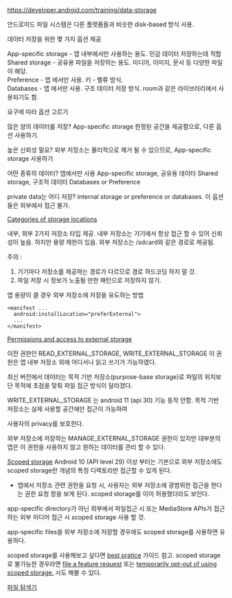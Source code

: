 https://developer.android.com/training/data-storage

안드로이드 파일 시스템은 다른 플랫폼들과 비슷한 disk-based 방식 사용.

데이터 저장을 위한 몇 가지 옵션 제공

App-specific storage - 앱 내부에서만 사용하는 용도. 민감 데이터 저장하는데 적합<br> 
Shared storage - 공유용 파일을 저장하는 용도. 미디어, 이미지, 문서 등 다양한 파일이 해당.<br>
Preference - 앱 에서만 사용. 키 - 벨류 방식.<br>
Databases - 앱 에서만 사용. 구조 데이터 저장 방식. room과 같은 라이브러리에서 사용되기도 함.

요구에 따라 옵션 고르기

많은 양의 데이터를 저장?
App-specific storage 한정된 공간을 제공함으로, 다른 옵션 사용하기. 

높은 신뢰성 필요?
외부 저장소는 물리적으로 제거 될 수 있으므로, App-specific storage 사용하기

어떤 종류의 데이터?
앱에서만 사용 App-specific storage, 공유용 데이터 Shared storage, 구조적 데이터 Databases or Preference

private data는 어디 저장?
internal storage or preference or databases. 이 옵션 들은 외부에서 접근 불가.

[Categories of storage locations](https://developer.android.com/training/data-storage#categories-locations)

내부, 외부 2가지 저장소 타입 제공.
내부 저장소는 기기에서 항상 접근 할 수 있어 신뢰성이 높음. 하지만 용량 제한이 있음.
외부 저장소는 /sdcard와 같은 경로로 제공됨.

주의 : 
1. 기기마다 저장소를 제공하는 경로가 다르므로 경로 하드코딩 하지 말 것.
2. 파일 저장 시 정보가 노출될 만한 패턴으로 저장하지 않기.

앱 용량이 클 경우 외부 저장소에 저장을 유도하는 방법

```
<manifest ...
  android:installLocation="preferExternal">
  ...
</manifest>
```

[Permissions and access to external storage](https://developer.android.com/training/data-storage#permissions)

이전 권한인 READ_EXTERNAL_STORAGE, WRITE_EXTERNAL_STORAGE 이 권한은 앱 내부 저장소 외에 어디서나 읽고 쓰기가 가능하였다.

최신 버전에서 데이터는 목적 기반 저장소(purpose-base storage)로 파일의 위치보단 목적에 초점을 맞춰 파일 접근 방식이 달라졌다.

WRITE_EXTERNAL_STORAGE 는 android 11 (api 30) 기능 동작 안함. 목적 기반 저장소는 실제 사용할 공간에만 접근이 가능하여

사용자의 privacy를 보호한다.

외부 저장소에 저장하는 MANAGE_EXTERNAL_STORAGE 권한이 있지만 대부분의 앱은 이 권한을 사용하지 않고 원하는 데이터를 관리 할 수 있다.


[Scoped storage](https://developer.android.com/training/data-storage#scoped-storage)
Android 10 (API level 29) 이상 부터는 기본으로 외부 저장소에도 scoped storage란 개념의 특정 디렉토리만 접근할 수 있게 된다.

* 앱에서 저장소 관련 권한을 요청 시, 사용자는 외부 저장소에 광범위한 접근을 한다는 권한 요청 창을 보게 된다. scoped storage를 이미 허용했더라도 보인다.

app-specific directory가 아닌 외부에서 파일접근 시 또는 MediaStore APIs가 접근 하는 외부 미디어 접근 시 scoped storage 사용 할 것.

app-specific files을 외부 저장소에 저장할 경우에도 scoped storage를 사용하면 유용하다.

scoped storage를 사용해보고 싶다면 [best pratice](https://developer.android.com/training/data-storage#permissions:~:text=storage%2C%20view%20the-,storage%20use%20cases%20and%20best%20practices,-guide.%20If%20your) 가이드 참고.
scoped storage로 불가능한 경우라면 [file a feature request](https://source.android.com/setup/contribute/report-bugs) 또는 [temporarily opt-out of using scoped storage.](https://developer.android.com/training/data-storage/use-cases#opt-out-scoped-storage) 시도 해볼 수 있다.

[파일 탐색기](https://developer.android.com/studio/debug/device-file-explorer)

